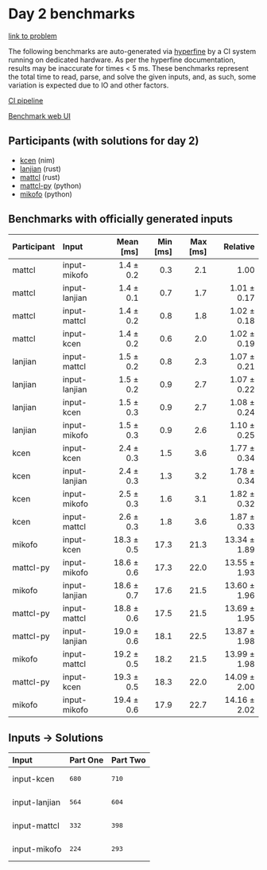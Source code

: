 # Day 2 benchmarks

[link to problem](https://adventofcode.com/2024/day/2)

The following benchmarks are auto-generated via
[hyperfine](https://github.com/sharkdp/hyperfine) by a CI system running on
dedicated hardware. As per the hyperfine documentation, results may be
inaccurate for times < 5 ms. These benchmarks represent the total time to read,
parse, and solve the given inputs, and, as such, some variation is expected due
to IO and other factors.

[CI pipeline](http://ci.papercode.net:8080/teams/main/pipelines/aoc2024)

[Benchmark web UI](https://aoc.ancalagon.black)


## Participants (with solutions for day 2)

- [kcen](https://github.com/kcen/aoc2024) (nim)
- [lanjian](https://github.com/lanjian/aoc-2024) (rust)
- [mattcl](https://github.com/mattcl/aoc2024) (rust)
- [mattcl-py](https://github.com/mattcl/aoc2024-py) (python)
- [mikofo](https://github.com/mikofo/aoc2024) (python)


## Benchmarks with officially generated inputs

| Participant | Input | Mean [ms] | Min [ms] | Max [ms] | Relative |
|:---|:---|---:|---:|---:|---:|
| mattcl | input-mikofo | 1.4 ± 0.2 | 0.3 | 2.1 | 1.00 |
| mattcl | input-lanjian | 1.4 ± 0.1 | 0.7 | 1.7 | 1.01 ± 0.17 |
| mattcl | input-mattcl | 1.4 ± 0.2 | 0.8 | 1.8 | 1.02 ± 0.18 |
| mattcl | input-kcen | 1.4 ± 0.2 | 0.6 | 2.0 | 1.02 ± 0.19 |
| lanjian | input-mattcl | 1.5 ± 0.2 | 0.8 | 2.3 | 1.07 ± 0.21 |
| lanjian | input-lanjian | 1.5 ± 0.2 | 0.9 | 2.7 | 1.07 ± 0.22 |
| lanjian | input-kcen | 1.5 ± 0.3 | 0.9 | 2.7 | 1.08 ± 0.24 |
| lanjian | input-mikofo | 1.5 ± 0.3 | 0.9 | 2.6 | 1.10 ± 0.25 |
| kcen | input-kcen | 2.4 ± 0.3 | 1.5 | 3.6 | 1.77 ± 0.34 |
| kcen | input-lanjian | 2.4 ± 0.3 | 1.3 | 3.2 | 1.78 ± 0.34 |
| kcen | input-mikofo | 2.5 ± 0.3 | 1.6 | 3.1 | 1.82 ± 0.32 |
| kcen | input-mattcl | 2.6 ± 0.3 | 1.8 | 3.6 | 1.87 ± 0.33 |
| mikofo | input-kcen | 18.3 ± 0.5 | 17.3 | 21.3 | 13.34 ± 1.89 |
| mattcl-py | input-mikofo | 18.6 ± 0.6 | 17.3 | 22.0 | 13.55 ± 1.93 |
| mikofo | input-lanjian | 18.6 ± 0.7 | 17.6 | 21.5 | 13.60 ± 1.96 |
| mattcl-py | input-mattcl | 18.8 ± 0.6 | 17.5 | 21.5 | 13.69 ± 1.95 |
| mattcl-py | input-lanjian | 19.0 ± 0.6 | 18.1 | 22.5 | 13.87 ± 1.98 |
| mikofo | input-mattcl | 19.2 ± 0.5 | 18.2 | 21.5 | 13.99 ± 1.98 |
| mattcl-py | input-kcen | 19.3 ± 0.5 | 18.3 | 22.0 | 14.09 ± 2.00 |
| mikofo | input-mikofo | 19.4 ± 0.6 | 17.9 | 22.7 | 14.16 ± 2.02 |


## Inputs -> Solutions

| Input | Part One | Part Two |
|:---|:---|:---|
|input-kcen|<pre>680</pre>|<pre>710</pre>|
|input-lanjian|<pre>564</pre>|<pre>604</pre>|
|input-mattcl|<pre>332</pre>|<pre>398</pre>|
|input-mikofo|<pre>224</pre>|<pre>293</pre>|